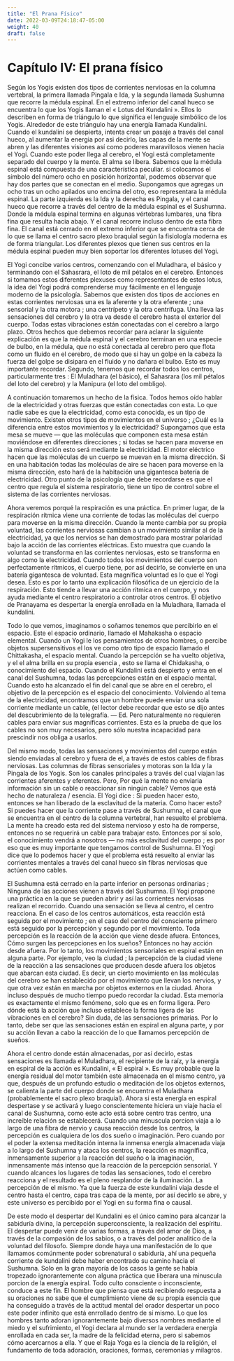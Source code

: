 ```yaml
---
title: "El Prana Físico"
date: 2022-03-09T24:18:47-05:00
weight: 40
draft: false
---
```


# Capítulo IV: El prana físico

Según los Yogis existen dos tipos de corrientes nerviosas en la columna vertebral, la primera llamada Pingala e Ida, y la segunda llamada Sushumna que recorre la médula espinal. En el extremo inferior del canal hueco se encuentra lo que los Yogis llaman el « Lotus del Kundalini ». Ellos lo describen en forma de triángulo lo que significa el lenguaje simbólico de los Yogis. Alrededor de este triángulo hay una energía llamada Kundalini. Cuando el kundalini se despierta, intenta crear un pasaje a través del canal hueco, al aumentar la energia por asi decirlo, las capas de la mente se abren y las diferentes visiones así como poderes maravillosos vienen hacia el Yogi. Cuando este poder llega al cerebro, el Yogi está completamente separado del cuerpo y la mente. El alma se libera. Sabemos que la médula espinal está compuesta de una característica peculiar. si colocamos el símbolo del número ocho en posición horizontal, podemos observar que hay dos partes que se conectan en el medio. Supongamos que agregas un ocho tras un ocho apilados uno encima del otro, eso representara la médula espinal. La parte izquierda es la Ida y la derecha es Pingala, y el canal hueco que recorre a través del centro de la médula espinal es el Sushumna. Donde la médula espinal termina en algunas vértebras lumbares, una fibra fina que resulta hacia abajo. Y el canal recorre incluso dentro de esta fibra fina. El canal está cerrado en el extremo inferior que se encuentra cerca de lo que se llama el centro sacro plexo braquial según la fisiología moderna es de forma triangular. Los diferentes plexos que tienen sus centros en la médula espinal pueden muy bien soportar los diferentes lotuses del Yogi.

El Yogi concibe varios centros, comenzando con el Muladhara, el básico y terminando con el Sahasrara, el loto de mil pétalos en el cerebro. Entonces si tomamos estos diferentes plexuses como representantes de estos lotus, la idea del Yogi podrá comprenderse muy fácilmente en el lenguaje moderno de la psicología. Sabemos que existen dos tipos de acciones en estas corrientes nerviosas una es la aferente y la otra eferente ; una sensorial y la otra motora ; una centrípeto y la otra centrífuga. Una lleva las sensaciones del cerebro y la otra va desde el cerebro hasta el exterior del cuerpo. Todas estas vibraciones están conectadas con el cerebro a largo plazo. Otros hechos que debemos recordar para aclarar la siguiente explicación es que la médula espinal y el cerebro terminan en una especie de bulbo, en la médula, que no está conectada al cerebro pero que flota como un fluido en el cerebro, de modo que si hay un golpe en la cabeza la fuerza del golpe se disipara en el fluido y no dañara el bulbo. Esto es muy importante recordar. Segundo, tenemos que recordar todos los centros, particularmente tres : El Muladhara \(el básico\), el Sahasrara \(los mil pétalos del loto del cerebro\) y la Manipura \(el loto del ombligo\).

A continuación tomaremos un hecho de la física. Todos hemos oído hablar de la electricidad y otras fuerzas que están conectadas con esta. Lo que nadie sabe es que la electricidad, como esta conocida, es un tipo de movimiento. Existen otros tipos de movimientos en el universo ; ¿Cuál es la diferencia entre estos movimientos y la electricidad? Supongamos que esta mesa se mueve — que las moléculas que componen esta mesa están moviéndose en diferentes direcciones ; si todas se hacen para moverse en la misma dirección esto será mediante la electricidad. El motor eléctrico hacen que las moléculas de un cuerpo se muevan en la misma dirección. Si en una habitación todas las moléculas de aire se hacen para moverse en la misma dirección, esto hará de la habitación una gigantesca batería de electricidad. Otro punto de la psicología que debe recordarse es que el centro que regula el sistema respiratorio, tiene un tipo de control sobre el sistema de las corrientes nerviosas.

Ahora veremos porqué la respiración es una práctica. En primer lugar, de la respiración rítmica viene una corriente de todas las moléculas del cuerpo para moverse en la misma dirección. Cuando la mente cambia por su propia voluntad, las corrientes nerviosas cambian a un movimiento similar al de la electricidad, ya que los nervios se han demostrado para mostrar polaridad bajo la acción de las corrientes eléctricas. Esto muestra que cuando la voluntad se transforma en las corrientes nerviosas, esto se transforma en algo como la electricidad. Cuando todos los movimientos del cuerpo son perfectamente rítmicos, el cuerpo tiene, por así decirlo, se convierte en una batería gigantesca de voluntad. Esta magnífica voluntad es lo que el Yogi desea. Esto es por lo tanto una explicación filosófica de un ejercicio de la respiración. Esto tiende a llevar una acción rítmica en el cuerpo, y nos ayuda mediante el centro respiratorio a controlar otros centros. El objetivo de Pranayama es despertar la energía enrollada en la Muladhara, llamada el kundalini.

Todo lo que vemos, imaginamos o soñamos tenemos que percibirlo en el espacio. Este el espacio ordinario, llamado el Mahakasha o espacio elemental. Cuando un Yogi le los pensamientos de otros hombres, o percibe objetos supersensitivos el los ve como otro tipo de espacio llamado el Chittakasha, el espacio mental. Cuando la percepción se ha vuelto objetiva, y el el alma brilla en su propia esencia , esto se llama el Chidakasha, o conocimiento del espacio. Cuando el Kundalini está despierto y entra en el canal del Sushumna, todas las percepciones están en el espacio mental. Cuando esto ha alcanzado el fin del canal que se abre en el cerebro, el objetivo de la percepción es el espacio del conocimiento. Volviendo al tema de la electricidad, encontramos que un hombre puede enviar una sola corriente mediante un cable, \(el lector debe recordar que esto se dijo antes del descubrimiento de la telegrafía. — Ed. Pero naturalmente no requieren cables para enviar sus magníficas corrientes. Esta es la prueba de que los cables no son muy necesarios, pero sólo nuestra incapacidad para prescindir nos obliga a usarlos.

Del mismo modo, todas las sensaciones y movimientos del cuerpo están siendo enviadas al cerebro y fuera de el, a través de estos cables de fibras nerviosas. Las columnas de fibras sensoriales y motoras son la Ida y la Pingala de los Yogis. Son los canales principales a través del cual viajan las corrientes aferentes y eferentes. Pero, Por qué la mente no enviaria información sin un cable o reaccionar sin ningún cable? Vemos que está hecho de naturaleza / esencia. El Yogi dice : Si pueden hacer esto, entonces se han liberado de la esclavitud de la materia. Como hacer esto? Si puedes hacer que la corriente pase a través de Sushumna, el canal que se encuentra en el centro de la columna vertebral, han resuelto el problema. La mente ha creado esta red del sistema nervioso y esto ha de romperse, entonces no se requerirá un cable para trabajar esto. Entonces por sí solo, el conocimiento vendrá a nosotros — no más esclavitud del cuerpo ; es por eso que es muy importante que tengamos control de Sushumna. El Yogi dice que lo podemos hacer y que el problema está resuelto al enviar las corrientes mentales a través del canal hueco sin fibras nerviosas que actúen como cables.

El Sushumna está cerrado en la parte inferior en personas ordinarias ; Ninguna de las acciones vienen a través del Sushumna. El Yogi propone una práctica en la que se pueden abrir y así las corrientes nerviosas realizan el recorrido. Cuando una sensación se lleva al centro, el centro reacciona. En el caso de los centros automáticos, esta reacción está seguida por el movimiento ; en el caso del centro del consciente primero está seguido por la percepción y segundo por el movimiento. Toda percepción es la reacción de la acción que viene desde afuera. Entonces, Cómo surgen las percepciones en los sueños? Entonces no hay acción desde afuera. Por lo tanto, los movimientos sensoriales en espiral están en alguna parte. Por ejemplo, veo la ciudad ; la percepción de la ciudad viene de la reacción a las sensaciones que producen desde afuera los objetos que abarcan esta ciudad. Es decir, un cierto movimiento en las moléculas del cerebro se han establecido por el movimiento que llevan los nervios, y que otra vez están en marcha por objetos externos en la ciudad. Ahora incluso después de mucho tiempo puedo recordar la ciudad. Esta memoria es exactamente el mismo fenómeno, solo que es en forma ligera. Pero dónde está la acción que incluso establece la forma ligera de las vibraciones en el cerebro? Sin duda, de las sensaciones primarias. Por lo tanto, debe ser que las sensaciones están en espiral en alguna parte, y por su acción llevan a cabo la reacción de lo que llamamos percepción de sueños.

Ahora el centro donde están almacenadas, por así decirlo, estas sensaciones es llamada el Muladhara, el recipiente de la raíz, y la energía en espiral de la acción es Kundalini, « El espiral ». Es muy probable que la energía residual del motor también este almacenada en el mismo centro, ya que, después de un profundo estudio o meditación de los objetos externos, se calienta la parte del cuerpo donde se encuentra el Muladhara \(probablemente el sacro plexo braquial\). Ahora si esta energía en espiral despertase y se activará y luego conscientemente hiciera un viaje hacia el canal de Sushumna, como este acto está sobre centro tras centro, una increíble relación se establecerá. Cuando una minuscula porcion viaja a lo largo de una fibra de nervio y causa reacción desde los centros, la percepción es cualquiera de los dos sueño o imaginación. Pero cuando por el poder la extensa meditación interna la inmensa energía almacenada viaja a lo largo del Sushumna y ataca los centros, la reacción es magnífica, inmensamente superior a la reacción del sueño o la imaginación, inmensamente más intenso que la reacción de la percepción sensorial. Y cuando alcances los lugares de todas las sensaciones, todo el cerebro reacciona y el resultado es el pleno resplandor de la iluminación. La percepción de el mismo. Ya que la fuerza de este kundalini viaja desde el centro hasta el centro, capa tras capa de la mente, por así decirlo se abre, y este universo es percibido por el Yogi en su forma fina o causal.

De este modo el despertar del Kundalini es el único camino para alcanzar la sabiduría divina, la percepción superconsciente, la realización del espíritu. El despertar puede venir de varias formas, a través del amor de Dios, a través de la compasión de los sabios, o a través del poder analitico de la voluntad del filosofo. Siempre donde haya una manifestación de lo que llamamos comúnmente poder sobrenatural o sabiduría, ahí una pequeña corriente de kundalini debe haber encontrado su camino hacia el Sushumna. Solo en la gran mayoría de los casos la gente se había tropezado ignorantemente con alguna práctica que liberara una minuscula porcion de la energía espiral. Todo culto consciente o inconsciente, conduce a este fin. El hombre que piensa que está recibiendo respuesta a su oraciones no sabe que el cumplimiento viene de su propia esencia que ha conseguido a través de la actitud mental del orador despertar un poco este poder infinito que está enrrollado dentro de sí mismo. Lo que los hombres tanto adoran ignorantemente bajo diversos nombres mediante el miedo y el sufrimiento, el Yogi declara al mundo ser la verdadera energía enrollada en cada ser, la madre de la felicidad eterna, pero si sabemos cómo acercarnos a ella. Y que el Raja Yoga es la ciencia de la religión, el fundamento de toda adoración, oraciones, formas, ceremonias y milagros.

